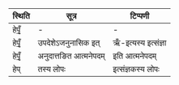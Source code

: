 | स्थिति | सूत्र | टिप्पणी |
| ----- | ------- | ------ |
| हेपृँ॒ | - | - |
| हेपृँ॒ | उपदेशेऽजनुनासिक इत् | ऋँ-इत्यस्य इत्संज्ञा |
| हेपृँ॒ | अनुदात्तङित आत्मनेपदम् | इति आत्मनेपदम् |
| हेप् | तस्य लोपः | इत्संज्ञकस्य लोपः |
